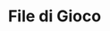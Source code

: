 ---
title: File di Gioco
nav_order: 4
redirect_to: https://drive.google.com/folderview?id=1v4lHA9wHureeLZjUF6e2kBoM-Xkh4_7X
---